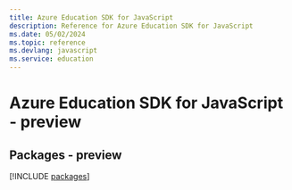 ```yaml
---
title: Azure Education SDK for JavaScript
description: Reference for Azure Education SDK for JavaScript
ms.date: 05/02/2024
ms.topic: reference
ms.devlang: javascript
ms.service: education
---
```

# Azure Education SDK for JavaScript - preview
## Packages - preview
[!INCLUDE [packages](education-index.md)]